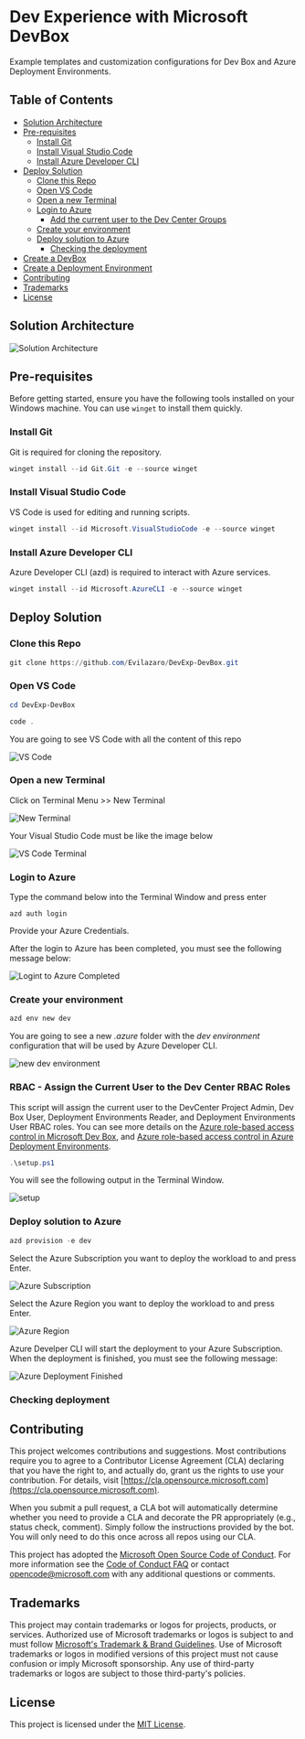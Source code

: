 # Dev Experience with Microsoft DevBox

Example templates and customization configurations for Dev Box and Azure Deployment Environments.

## Table of Contents

- [Solution Architecture](#solution-architecture)
- [Pre-requisites](#pre-requisites)
  - [Install Git](#install-git)
  - [Install Visual Studio Code](#install-visual-studio-code)
  - [Install Azure Developer CLI](#install-azure-developer-cli)
- [Deploy Solution](#deploy-solution)
  - [Clone this Repo](#clone-this-repo)
  - [Open VS Code](#open-vs-code)
  - [Open a new Terminal](#open-a-new-terminal)
  - [Login to Azure](#login-to-azure)
    - [Add the current user to the Dev Center Groups](#rbac---assign-the-current-user-to-the-dev-center-rbac-roles)
  - [Create your environment](#create-your-environment)
  - [Deploy solution to Azure](#deploy-solution-to-azure)
    - [Checking the deployment](#checking-deployment)
- [Create a DevBox](#comingsoon)
- [Create a Deployment Environment](#comingsoon)
- [Contributing](#contributing)
- [Trademarks](#trademarks)
- [License](#license)

## Solution Architecture

![Solution Architecture](./images/ContosoDevBox.png)

## Pre-requisites

Before getting started, ensure you have the following tools installed on your Windows machine. You can use `winget` to install them quickly.

### Install Git

Git is required for cloning the repository.

```powershell
winget install --id Git.Git -e --source winget
```

### Install Visual Studio Code
VS Code is used for editing and running scripts.

```powershell
winget install --id Microsoft.VisualStudioCode -e --source winget
```

### Install Azure Developer CLI
Azure Developer CLI (azd) is required to interact with Azure services.

```powershell
winget install --id Microsoft.AzureCLI -e --source winget
```

## Deploy Solution

### Clone this Repo

```powershell
git clone https://github.com/Evilazaro/DevExp-DevBox.git
```

### Open VS Code
```powershell
cd DevExp-DevBox
```
```powershell
code .
```

You are going to see VS Code with all the content of this repo

![VS Code](./images/vscode.png)

### Open a new Terminal

Click on Terminal Menu >> New Terminal

![New Terminal](./images/terminalmenu.png)

Your Visual Studio Code must be like the image below

![VS Code Terminal](./images/vscodeterminal.png)

### Login to Azure

Type the command below into the Terminal Window and press enter
```
azd auth login
```
Provide your Azure Credentials.

After the login to Azure has been completed, you must see the following message below:

![Logint to Azure Completed](./images/azureloggedin.png)

### Create your environment
```powershell
azd env new dev
```
You are going to see a new *.azure* folder with the *dev environment* configuration that will be used by Azure Developer CLI.

![new dev environment](./images/newdevenv.png)

### RBAC - Assign the Current User to the Dev Center RBAC Roles

 This script will assign the current user to the DevCenter Project Admin, Dev Box User, Deployment Environments Reader, and Deployment Environments User RBAC roles. You can see more details on the [Azure role-based access control in Microsoft Dev Box](https://learn.microsoft.com/en-us/azure/dev-box/concept-dev-box-role-based-access-control), and [Azure role-based access control in Azure Deployment Environments](https://learn.microsoft.com/en-us/azure/deployment-environments/concept-deployment-environments-role-based-access-control#built-in-roles).

```powershell
.\setup.ps1
```
You will see the following output in the Terminal Window.

![setup](./images/setup.png)


### Deploy solution to Azure
```powershell
azd provision -e dev
```
Select the Azure Subscription you want to deploy the workload to and press Enter.

![Azure Subscription](./images/azureSubscription.png)

Select the Azure Region you want to deploy the workload to and press Enter.

![Azure Region](./images/azureRegion.png)

Azure Develper CLI will start the deployment to your Azure Subscription. When the deployment is finished, you must see the following message:

![Azure Deployment Finished](./images/azuredeploymentfinished.png)

### Checking deployment

## Contributing

This project welcomes contributions and suggestions. Most contributions require you to agree to a Contributor License Agreement (CLA) declaring that you have the right to, and actually do, grant us the rights to use your contribution. For details, visit [https://cla.opensource.microsoft.com](https://cla.opensource.microsoft.com).

When you submit a pull request, a CLA bot will automatically determine whether you need to provide a CLA and decorate the PR appropriately (e.g., status check, comment). Simply follow the instructions provided by the bot. You will only need to do this once across all repos using our CLA.

This project has adopted the [Microsoft Open Source Code of Conduct](https://opensource.microsoft.com/codeofconduct/). For more information see the [Code of Conduct FAQ](https://opensource.microsoft.com/codeofconduct/faq/) or contact [opencode@microsoft.com](mailto:opencode@microsoft.com) with any additional questions or comments.

## Trademarks

This project may contain trademarks or logos for projects, products, or services. Authorized use of Microsoft trademarks or logos is subject to and must follow [Microsoft's Trademark & Brand Guidelines](https://www.microsoft.com/en-us/legal/intellectualproperty/trademarks/usage/general). Use of Microsoft trademarks or logos in modified versions of this project must not cause confusion or imply Microsoft sponsorship. Any use of third-party trademarks or logos are subject to those third-party's policies.

## License

This project is licensed under the [MIT License](LICENSE).